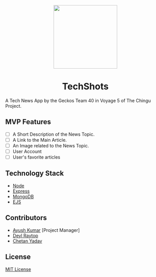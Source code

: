 <p align="center"> <img height="200" src="https://github.com/chingu-voyage5/TechShots/blob/development/src/assets/logo.svg"></p>
<h1 align="center">TechShots</h1>

A Tech News App by the Geckos Team 40 in Voyage 5 of The Chingu Project.

## MVP Features

- [ ] A Short Description of the News Topic.
- [ ] A Link to the Main Article.
- [ ] An Image related to the News Topic.
- [ ] User Account
- [ ] User's favorite articles

## Technology Stack

- [Node](https://nodejs.org/en/)
- [Express](https://expressjs.com/)
- [MongoDB](https://www.mongodb.com/)
- [EJS](https://ejs.co/)

## Contributors

- [Ayush Kumar](https://github.com/ayushdev) [Project Manager]
- [Deyl Raytop](https://github.com/DeylRaytop)
- [Chetan Yadav](https://github.com/imchetanyadav)


## License

[MIT License](LICENSE)
